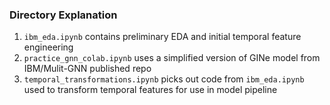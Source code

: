 ### Directory Explanation

1. `ibm_eda.ipynb` contains preliminary EDA and initial temporal feature engineering
2. `practice_gnn_colab.ipynb` uses a simplified version of GINe model from IBM/Mulit-GNN published repo
3. `temporal_transformations.ipynb` picks out code from `ibm_eda.ipynb` used to transform temporal features for use in model pipeline